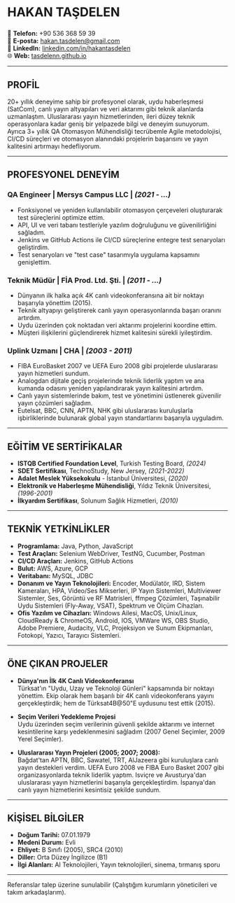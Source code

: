 

# HAKAN TAŞDELEN

### 
📲 **Telefon:** +90 536 368 59 39  
📧 **E-posta:** [hakan.tasdelen@gmail.com](mailto:hakan.tasdelen@gmail.com)  
🔗 **LinkedIn:** [linkedin.com/in/hakantasdelen](https://www.linkedin.com/in/hakantasdelen)  
🌐 **Web:** [tasdelenn.github.io](https://tasdelenn.github.io/)

---

## PROFİL

20+ yıllık deneyime sahip bir profesyonel olarak, uydu haberleşmesi (SatCom), canlı yayın altyapıları ve veri aktarımı gibi teknik alanlarda uzmanlaştım. Uluslararası yayın hizmetlerinden, ileri düzey teknik operasyonlara kadar geniş bir yelpazede bilgi ve deneyim sunuyorum. Ayrıca 3+ yıllık QA Otomasyon Mühendisliği tecrübemle Agile metodolojisi, CI/CD süreçleri ve otomasyon alanındaki projelerin başarısını ve yayın kalitesini artırmayı hedefliyorum.

---

## PROFESYONEL DENEYİM

### **QA Engineer | Mersys Campus LLC** | *(2021 - ...)*
- Fonksiyonel ve yeniden kullanılabilir otomasyon çerçeveleri oluşturarak test süreçlerini optimize ettim.
- API, UI ve veri tabanı testleriyle yazılım doğruluğunu ve güvenilirliğini sağladım.
- Jenkins ve GitHub Actions ile CI/CD süreçlerine entegre test senaryoları geliştirdim.
- Test senaryoları ve "test case" tasarımıyla uygulama kapsamını genişlettim.

### **Teknik Müdür | FİA Prod. Ltd. Şti.** | *(2011 - ...)*
- Dünyanın ilk halka açık 4K canlı videokonferansına ait bir noktayı başarıyla yönettim (2015).
- Teknik altyapıyı geliştirerek canlı yayın operasyonlarında başarı oranını artırdım.
- Uydu üzerinden çok noktadan veri aktarımı projelerini koordine ettim.
- Müşteri ilişkilerini güçlendirerek hizmet kalitesini sürekli iyileştirdim.

### **Uplink Uzmanı | CHA** | *(2003 - 2011)*
- FIBA EuroBasket 2007 ve UEFA Euro 2008 gibi projelerde uluslararası yayın hizmetleri sundum.
- Analogdan dijitale geçiş projelerinde teknik liderlik yaptım ve ana kumanda odasını yeniden yapılandırarak yayın kalitesini artırdım.
- Canlı yayın sistemlerinde bakım, test ve yönetimini üstlenerek güvenilir yayın çözümleri sağladım.
- Eutelsat, BBC, CNN, APTN, NHK gibi uluslararası kuruluşlarla işbirliklerinde bulunarak global yayın standartlarını başarıyla uyguladım.

---

## EĞİTİM VE SERTİFİKALAR

- **ISTQB Certified Foundation Level**, Turkish Testing Board, *(2024)*
- **SDET Sertifikası**, TechnoStudy, New Jersey, *(2021-2022)*
- **Adalet Meslek Yüksekokulu** - İstanbul Üniversitesi, *(2020)*
- **Elektronik ve Haberleşme Mühendisliği**, Yıldız Teknik Üniversitesi, *(1996-2001)*
- **İlkyardım Sertifikası**, Solunum Sağlık Hizmetleri, *(2010)*

---

## TEKNİK YETKİNLİKLER

- **Programlama:** Java, Python, JavaScript
- **Test Araçları:** Selenium WebDriver, TestNG, Cucumber, Postman
- **CI/CD Araçları:** Jenkins, GitHub Actions
- **Bulut:** AWS, Azure, GCP
- **Veritabanı:** MySQL, JDBC
- **Donanım ve Yayın Teknolojileri:** Encoder, Modülatör, IRD, Sistem Kameraları, HPA, Video/Ses Mikserleri, IP Yayın Sistemleri, Multiviewer Sistemler, Ses, Görüntü ve RF Matrisleri, ffmpeg Çözümleri, Taşınabilir Uydu Sistemleri (Fly-Away, VSAT), Spektrum ve Ölçüm Cihazları.
- **Ofis Yazılım ve Cihazları:** Windows Ailesi, MacOS, Unix/Linux, CloudReady & ChromeOS, Android, IOS, VMWare WS, OBS Studio, Adobe Premiere, Audacity, VLC, Projeksiyon ve Sunum Ekipmanları, Fotokopi, Yazıcı, Tarayıcı Sistemleri.

---

## ÖNE ÇIKAN PROJELER

- **Dünya'nın İlk 4K Canlı Videokonferansı**  
  Türksat'ın "Uydu, Uzay ve Teknoloji Günleri" kapsamında bir noktayı yönettim. Ekip olarak hem başarılı bir 4K canlı videokonferans yayını gerçekleştirdik; hem de Türksat4B@50"E uydusunu test ettik (2015).

- **Seçim Verileri Yedekleme Projesi**  
  Uydu üzerinden seçim verilerinin güvenli şekilde aktarımı ve internet kesintilerine karşı yedeklenmesini sağladım (2007 Genel Seçimler, 2009 Yerel Seçimler).

- **Uluslararası Yayın Projeleri (2005; 2007; 2008):**  
  Bağdat'tan APTN, BBC, Sawatel, TRT, AlJazeera gibi kuruluşlara canlı yayın destekleri verdim. 
  UEFA Euro 2008 ve FIBA Euro Basket 2007 gibi organizasyonlarda teknik liderlik yaptım. Isviçre ve Avusturya'dan uluslararası yayın hizmetlerini başarıyla gerçekleştirdim. İspanya'dan canlı yayın hizmetlerini kesintisiz şekilde sundum.

---

## KİŞİSEL BİLGİLER

- **Doğum Tarihi:** 07.01.1979
- **Medeni Durum:** Evli
- **Ehliyet:** B Sınıfı (2005), SRC4 (2010)
- **Diller:** Orta Düzey İngilizce (B1)
- **İlgi Alanları:** AI Teknolojileri, Yayın teknolojileri, sinema, tırmanış sporu

---

Referanslar talep üzerine sunulabilir (Çalıştığım kurumların yöneticileri ve takım arkadaşlarım).
